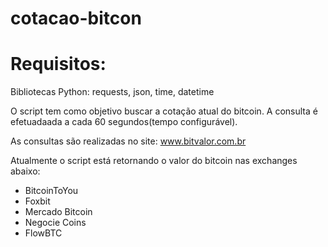# cotacao-bitcon  

# Requisitos:
Bibliotecas Python: requests, json, time, datetime

O script tem como objetivo buscar a cotação atual do bitcoin. A consulta é efetuadaada a cada 60 segundos(tempo configurável).

As consultas são realizadas no site: www.bitvalor.com.br

Atualmente o script está retornando o valor do bitcoin nas exchanges abaixo:
  - BitcoinToYou
  - Foxbit
  - Mercado Bitcoin
  - Negocie Coins
  - FlowBTC
  
